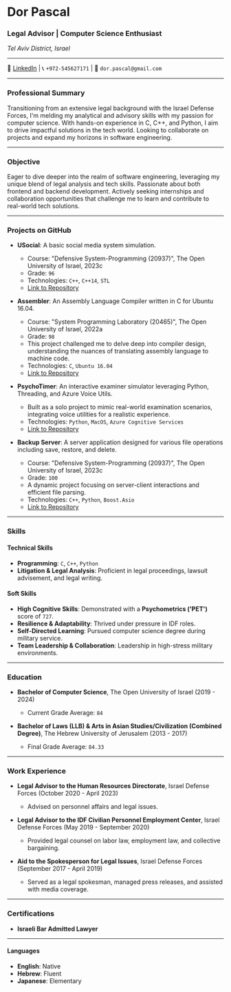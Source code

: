 # Dor Pascal

### Legal Advisor | Computer Science Enthusiast
_Tel Aviv District, Israel_

---

🔗 [LinkedIn](https://www.linkedin.com/in/dor-pascal) | 📞 `+972-545627171` | 📧 `dor.pascal@gmail.com`

---

### Professional Summary
Transitioning from an extensive legal background with the Israel Defense Forces, I'm melding my analytical and advisory skills with my passion for computer science. With hands-on experience in C, C++, and Python, I aim to drive impactful solutions in the tech world. Looking to collaborate on projects and expand my horizons in software engineering.

---

### Objective
Eager to dive deeper into the realm of software engineering, leveraging my unique blend of legal analysis and tech skills. Passionate about both frontend and backend development. Actively seeking internships and collaboration opportunities that challenge me to learn and contribute to real-world tech solutions.

---

### Projects on GitHub

- **USocial**: A basic social media system simulation.
  - Course: "Defensive System-Programming (20937)", The Open University of Israel, 2023c
  - Grade: `96`
  - Technologies: `C++`, `C++14`, `STL`
  - [Link to Repository](https://github.com/Dor-sketch/sec_mmn11)

- **Assembler**: An Assembly Language Compiler written in C for Ubuntu 16.04.
  - Course: "System Programming Laboratory (20465)", The Open University of Israel, 2022a
  - Grade: `98`
  - This project challenged me to delve deep into compiler design, understanding the nuances of translating assembly language to machine code.
  - Technologies: `C`, `Ubuntu 16.04`
  - [Link to Repository](https://github.com/Dor-sketch/openu_course20465_project)
    
- **PsychoTimer**: An interactive examiner simulator leveraging Python, Threading, and Azure Voice Utils.
  - Built as a solo project to mimic real-world examination scenarios, integrating voice utilities for a realistic experience.
  - Technologies: `Python`, `MacOS`, `Azure Cognitive Services`
  - [Link to Repository](https://github.com/Dor-sketch/PsychoTimer)

- **Backup Server**: A server application designed for various file operations including save, restore, and delete.
  - Course: "Defensive System-Programming (20937)", The Open University of Israel, 2023c
  - Grade: `100`
  - A dynamic project focusing on server-client interactions and efficient file parsing.
  - Technologies: `C++`, `Python`, `Boost.Asio`
  - [Link to Repository](https://github.com/Dor-sketch/sec_mmn14)


---

### Skills

#### Technical Skills
- **Programming**: `C`, `C++`, `Python`
- **Litigation & Legal Analysis**: Proficient in legal proceedings, lawsuit advisement, and legal writing.

#### Soft Skills
- **High Cognitive Skills**: Demonstrated with a **Psychometrics ('PET')** score of `727`.
- **Resilience & Adaptability**: Thrived under pressure in IDF roles.
- **Self-Directed Learning**: Pursued computer science degree during military service.
- **Team Leadership & Collaboration**: Leadership in high-stress military environments.

---

### Education

- **Bachelor of Computer Science**, The Open University of Israel (2019 - 2024)
  - Current Grade Average: `84`

- **Bachelor of Laws (LLB) & Arts in Asian Studies/Civilization (Combined Degree)**, The Hebrew University of Jerusalem (2013 - 2017)
  - Final Grade Average: `84.33`

---

### Work Experience

- **Legal Advisor to the Human Resources Directorate**, Israel Defense Forces (October 2020 - April 2023)
  - Advised on personnel affairs and legal issues.

- **Legal Advisor to the IDF Civilian Personnel Employment Center**, Israel Defense Forces (May 2019 - September 2020)
  - Provided legal counsel on labor law, employment law, and collective bargaining.

- **Aid to the Spokesperson for Legal Issues**, Israel Defense Forces (September 2017 - April 2019)
  - Served as a legal spokesman, managed press releases, and assisted with media coverage.

---

### Certifications

- **Israeli Bar Admitted Lawyer**

---

#### Languages
- **English**: Native
- **Hebrew**: Fluent
- **Japanese**: Elementary
